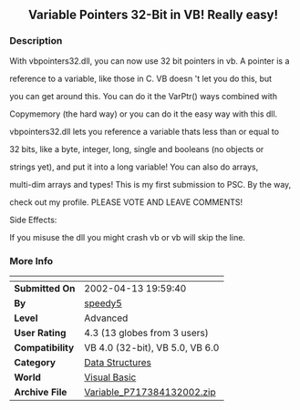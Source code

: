 ﻿<div align="center">

## Variable Pointers 32\-Bit  in VB\! Really easy\!


</div>

### Description

With vbpointers32.dll, you can now use 32 bit pointers in vb. A pointer is a

reference to a variable, like those in C. VB doesn 't let you do this, but

you can get around this. You can do it the VarPtr() ways combined with

Copymemory (the hard way) or you can do it the easy way with this dll.

vbpointers32.dll lets you reference a variable thats less than or equal to

32 bits, like a byte, integer, long, single and booleans (no objects or

strings yet), and put it into a long variable! You can also do arrays,

multi-dim arrays and types! This is my first submission to PSC. By the way,

check out my profile. PLEASE VOTE AND LEAVE COMMENTS!

Side Effects:

If you misuse the dll you might crash vb or vb will skip the line.
 
### More Info
 


<span>             |<span>
---                |---
**Submitted On**   |2002-04-13 19:59:40
**By**             |[speedy5](https://github.com/Planet-Source-Code/PSCIndex/blob/master/ByAuthor/speedy5.md)
**Level**          |Advanced
**User Rating**    |4.3 (13 globes from 3 users)
**Compatibility**  |VB 4\.0 \(32\-bit\), VB 5\.0, VB 6\.0
**Category**       |[Data Structures](https://github.com/Planet-Source-Code/PSCIndex/blob/master/ByCategory/data-structures__1-33.md)
**World**          |[Visual Basic](https://github.com/Planet-Source-Code/PSCIndex/blob/master/ByWorld/visual-basic.md)
**Archive File**   |[Variable\_P717384132002\.zip](https://github.com/Planet-Source-Code/speedy5-variable-pointers-32-bit-in-vb-really-easy__1-33787/archive/master.zip)








